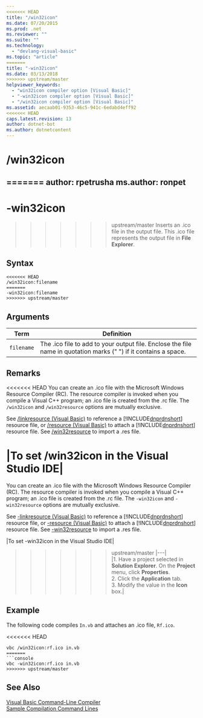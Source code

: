```yaml
---
<<<<<<< HEAD
title: "/win32icon"
ms.date: 07/20/2015
ms.prod: .net
ms.reviewer: ""
ms.suite: ""
ms.technology: 
  - "devlang-visual-basic"
ms.topic: "article"
=======
title: "-win32icon"
ms.date: 03/13/2018
>>>>>>> upstream/master
helpviewer_keywords: 
  - "win32icon compiler option [Visual Basic]"
  - "-win32icon compiler option [Visual Basic]"
  - "/win32icon compiler option [Visual Basic]"
ms.assetid: aecaab01-9353-46c5-941c-6edabd4eff92
<<<<<<< HEAD
caps.latest.revision: 13
author: dotnet-bot
ms.author: dotnetcontent
---
```

# /win32icon
=======
author: rpetrusha
ms.author: ronpet
---
# -win32icon
>>>>>>> upstream/master
Inserts an .ico file in the output file. This .ico file represents the output file in **File Explorer**.  
  
## Syntax  
  
```  
<<<<<<< HEAD
/win32icon:filename  
=======
-win32icon:filename  
>>>>>>> upstream/master
```  
  
## Arguments  
  
|Term|Definition|  
|---|---|  
|`filename`|The .ico file to add to your output file. Enclose the file name in quotation marks (" ") if it contains a space.|  
  
## Remarks  
<<<<<<< HEAD
 You can create an .ico file with the Microsoft Windows Resource Compiler (RC). The resource compiler is invoked when you compile a Visual C++ program; an .ico file is created from the .rc file. The `/win32icon` and `/win32resource` options are mutually exclusive.  
  
 See [/linkresource (Visual Basic)](../../../visual-basic/reference/command-line-compiler/linkresource.md) to reference a [!INCLUDE[dnprdnshort](~/includes/dnprdnshort-md.md)] resource file, or [/resource (Visual Basic)](../../../visual-basic/reference/command-line-compiler/resource.md) to attach a [!INCLUDE[dnprdnshort](~/includes/dnprdnshort-md.md)] resource file. See [/win32resource](../../../visual-basic/reference/command-line-compiler/win32resource.md) to import a .res file.  
  
|To set /win32icon in the Visual Studio IDE|  
=======
 You can create an .ico file with the Microsoft Windows Resource Compiler (RC). The resource compiler is invoked when you compile a Visual C++ program; an .ico file is created from the .rc file. The `-win32icon` and `-win32resource` options are mutually exclusive.  
  
 See [-linkresource (Visual Basic)](../../../visual-basic/reference/command-line-compiler/linkresource.md) to reference a [!INCLUDE[dnprdnshort](~/includes/dnprdnshort-md.md)] resource file, or [-resource (Visual Basic)](../../../visual-basic/reference/command-line-compiler/resource.md) to attach a [!INCLUDE[dnprdnshort](~/includes/dnprdnshort-md.md)] resource file. See [-win32resource](../../../visual-basic/reference/command-line-compiler/win32resource.md) to import a .res file.  
  
|To set -win32icon in the Visual Studio IDE|  
>>>>>>> upstream/master
|---|  
|1.  Have a project selected in **Solution Explorer**. On the **Project** menu, click **Properties**. <br />2.  Click the **Application** tab.<br />3.  Modify the value in the **Icon** box.|  
  
## Example  
 The following code compiles `In.vb` and attaches an .ico file, `Rf.ico`.  
  
<<<<<<< HEAD
```  
vbc /win32icon:rf.ico in.vb  
=======
```console
vbc -win32icon:rf.ico in.vb  
>>>>>>> upstream/master
```  
  
## See Also  
 [Visual Basic Command-Line Compiler](../../../visual-basic/reference/command-line-compiler/index.md)  
 [Sample Compilation Command Lines](../../../visual-basic/reference/command-line-compiler/sample-compilation-command-lines.md)
